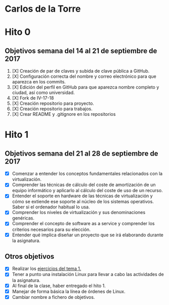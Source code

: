 Carlos de la Torre
==================

# Hito 0
## Objetivos semana del 14 al 21 de septiembre de 2017

1. [X] Creación de par de claves y subida de clave pública a GitHub.
2. [X] Configuración correcta del nombre y correo electrónico para que aparezca en los commits.
3. [X] Edición del perfil en GitHub para que aparezca nombre completo y ciudad, así como universidad.
4. [X] Fork de IV-17-18
5. [X] Creación repositorio para proyecto.
6. [X] Creación repositorio para trabajos.
7. [X] Crear README y .gitignore en los repositorios

# Hito 1
## Objetivos semana del 21 al 28 de septiembre de 2017

- [x] Comenzar a entender los conceptos fundamentales relacionados con la virtualización.
- [x] Comprender las técnicas de cálculo del coste de amortización de un equipo informático y aplicarlo al cálculo del coste de uso de un recurso.
- [x] Entender el soporte en hardware de las técnicas de virtualización y cómo se extiende ese soporte al núcleo de los sistemas operativos. Saber si el ordenador habitual lo usa.
- [x] Comprender los niveles de virtualización y sus denominaciones genéricas.
- [x] Comprender el concepto de software as a service y comprender los criterios necesarios para su elección.
- [x] Entender qué implica diseñar un proyecto que se irá elaborando durante la asignatura.

## Otros objetivos
- [x] Realizar los [ejercicios del tema 1.](https://github.com/elsudano/Universidad/blob/FACULTAD/04Cuarto/Infraestructura_Virtual_IV/ejercicios/Tema1.md)
- [x] Tener a punto una instalación Linux para llevar a cabo las actividades de la asignatura.
- [x] Al final de la clase, haber entregado el hito 1.
- [x] Manejar de forma básica la línea de órdenes de Linux.
- [x] Cambiar nombre a fichero de objetivos.
